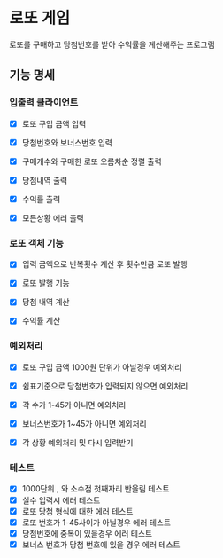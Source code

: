 # 로또 게임

로또를 구매하고 당첨번호를 받아 수익률을 계산해주는 프로그램

## 기능 명세

### 입출력 클라이언트
- [X] 로또 구입 금액 입력
- [X] 당첨번호와 보너스번호 입력
- [X] 구매개수와 구매한 로또 오름차순 정렬 출력
- [X] 당첨내역 출력
- [X] 수익률 출력
- [X] 모든상황 에러 출력


### 로또 객체 기능
- [X] 입력 금액으로 반복횟수 계산 후 횟수만큼 로또 발행
- [X] 로또 발행 기능
- [X] 당첨 내역 계산
- [X] 수익률 계산


### 예외처리
- [X] 로또 구입 금액 1000원 단위가 아닐경우 예외처리
- [X] 쉼표기준으로 당첨번호가 입력되지 않으면 예외처리
- [X] 각 수가 1-45가 아니면 예외처리
- [X] 보너스번호가 1~45가 아니면 예외처리
- [X] 각 상황 예외처리 및 다시 입력받기


### 테스트
- [X] 1000단위 , 와 소수점 첫째자리 반올림 테스트
- [X] 실수 입력시 에러 테스트
- [X] 로또 당첨 형식에 대한 에러 테스트
- [X] 로또 번호가 1-45사이가 아닐경우 에러 테스트
- [X] 당첨번호에 중복이 있을경우 에러 테스트
- [X] 보너스 번호가 당첨 번호에 있을 경우 에러 테스트